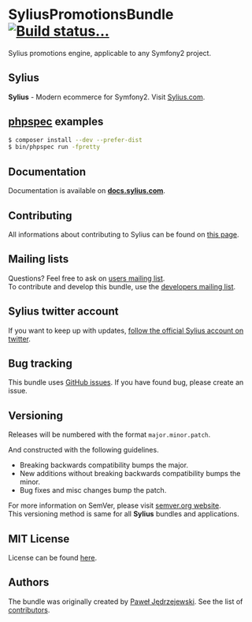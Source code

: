 SyliusPromotionsBundle [![Build status...](https://secure.travis-ci.org/Sylius/SyliusPromotionsBundle.png?branch=master)](http://travis-ci.org/Sylius/SyliusPromotionsBundle)
===================

Sylius promotions engine, applicable to any Symfony2 project.

Sylius
------

**Sylius** - Modern ecommerce for Symfony2. Visit [Sylius.com](http://sylius.com).

[phpspec](http://phpspec.net) examples
--------------------------------------

``` bash
$ composer install --dev --prefer-dist
$ bin/phpspec run -fpretty
```

Documentation
-------------

Documentation is available on [**docs.sylius.com**](http://docs.sylius.com/en/latest/bundles/SyliusPromotionsBundle/index.html).

Contributing
------------

All informations about contributing to Sylius can be found on [this page](http://docs.sylius.com/en/latest/contributing/index.html).

Mailing lists
-------------

Questions? Feel free to ask on [users mailing list](http://groups.google.com/group/sylius).  
To contribute and develop this bundle, use the [developers mailing list](http://groups.google.com/group/sylius-dev).

Sylius twitter account
----------------------

If you want to keep up with updates, [follow the official Sylius account on twitter](http://twitter.com/Sylius).

Bug tracking
------------

This bundle uses [GitHub issues](https://github.com/Sylius/SyliusPromotionsBundle/issues).
If you have found bug, please create an issue.

Versioning
----------

Releases will be numbered with the format `major.minor.patch`.

And constructed with the following guidelines.

* Breaking backwards compatibility bumps the major.
* New additions without breaking backwards compatibility bumps the minor.
* Bug fixes and misc changes bump the patch.

For more information on SemVer, please visit [semver.org website](http://semver.org/).  
This versioning method is same for all **Sylius** bundles and applications.

MIT License
-----------

License can be found [here](https://github.com/Sylius/SyliusPromotionsBundle/blob/master/Resources/meta/LICENSE).

Authors
-------

The bundle was originally created by [Paweł Jędrzejewski](http://pjedrzejewski.com).
See the list of [contributors](https://github.com/Sylius/SyliusPromotionsBundle/contributors).
